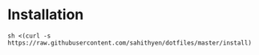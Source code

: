 # Installation

```
sh <(curl -s https://raw.githubusercontent.com/sahithyen/dotfiles/master/install)
```

